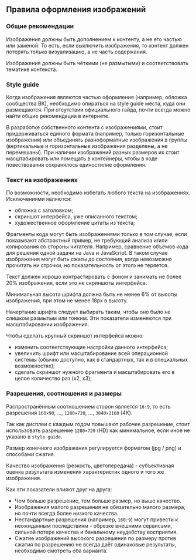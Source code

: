 ## Правила оформления изображений

### Общие рекомендации

Изображения должны быть дополнением к контенту, а не его частью или заменой. То есть, если выключить изображения, то контент должен потерять только визуализацию, а не часть содержания.

Изображения должны быть чёткими (не размытыми) и соответствовать тематике контекста. 

### Style guide

Когда изображения являются частью оформления (например, обложка сообщества ВК), необходимо опираться на style guide места, куда они размещаются. При отсутствии официального гайда, почти всегда можно найти общие рекомендации в интернете.

В разработке собственного контента с изображениями, стоит придерживаться единого формата (например, только горизонтальные изображения) или объединять разноформатные изображения в группы (вертикальные и горизонтальные изображения разделены, а не перемешаны). При наличии изображений разных размеров их стоит масштабировать или помещать в контейнеры, чтобы в ходе повествования сохранялось единостилие оформления.

### Текст на изображениях

По возможности, необходимо избегать любого текста на изображениях. Исключениями являются:
* обложка с заголовком;
* скриншот интерфейса, уже описанного текстом;
* художественное оформление цитаты из текста;

Фрагменты кода могут быть изображениями только в том случае, если показывают абстрактный пример, не требующий анализа и/или копирования со стороны читателя. Например, сравнение объёмов кода для решения одной задачи на Java и JavaScript. В таком случае изображения могут быть сжаты до состояния, когда невозможно прочитать ни строчки, но показательность от этого не теряется.

Текст должен хорошо контрастировать с фоном и занимать не более 20% изображения, если это не скриншоты интерфейса.

Минимальная высота шрифта должна быть не менее 6% от высоты изображения, при этом не менее 18px в высоту.

Начертание шрифта следует выбирать таким, чтобы оно было не слишком размытым или тонким. Эти показатели изменяются при масштабировании изображения.

Чтобы сделать крупный скриншот интерфейса можно:
* изменить соответствующие настройки данного интерфейса;
* увеличить шрифт или масштабирование всей операционной системы (обычно доступно, как в стандартных, так и в специальных возможностях);
* сделать скриншот нужного фрагмента и масштабировать его в целое количество раз (x2, x3);

### Разрешения, соотношения и размеры

Распространённым соотношением сторон является `16:9`, то есть разрешения `160×90`, ..., `1280×720`, ..., `3840×2160` (4K).

Так как дисплеи с каждым годом повышают рабочее разрешение, стоит использовать разрешение `1280×720` (HD) как минимальное, если иное не указано в `style guide`.

Размер конечного изображения регулируется форматом (jpg / png) и способами сжатия.

Качество изображения (резкость, цветопередача) - субъективная оценка результата изменения характеристик одного и того же изображения.

Как эти показатели влияют друг на друга:
* Чем больше разрешение, тем больше размер, но выше качество.
* Изображения малого разрешения не обязательно малого размера, но почти всегда более низкого качества.
* Нестандартные разрешения (например, `160:9`) могут привести к неожиданным последствиям - обрезке внешними сервисами, сильной потере качества и банальному неудобству восприятия.
* Сжатие изображений высокого разрешения по размеру против сжатия по разрешению не всегда даёт одинаковые результаты, необходимо смотреть оба варианта.
